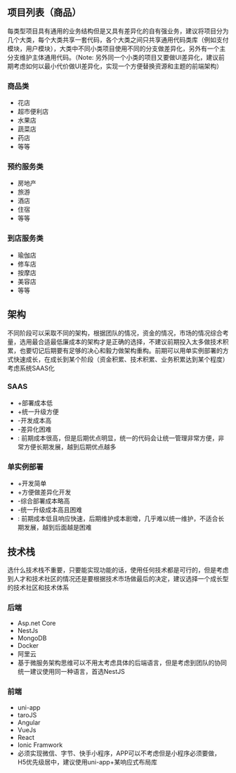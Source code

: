 ## 项目列表（商品）
每类型项目具有通用的业务结构但是又具有差异化的自有强业务，建议将项目分为几个大类，每个大类共享一套代码，各个大类之间只共享通用代码类库（例如支付模块，用户模块），大类中不同小类项目使用不同的分支做差异化，另外有一个主分支维护主体通用代码。（Note: 另外同一个小类的项目又要做UI差异化，建议前期考虑如何以最小代价做UI差异化，实现一个方便替换资源和主题的前端架构）

### 商品类
* 花店
* 超市便利店
* 水果店
* 蔬菜店
* 药店
* 等等

### 预约服务类
* 房地产
* 旅游
* 酒店
* 住宿
* 等等

### 到店服务类
* 瑜伽店
* 修车店
* 按摩店
* 美容店
* 等等

## 架构
不同阶段可以采取不同的架构，根据团队的情况，资金的情况，市场的情况综合考量，选用最合适最低廉成本的架构才是正确的选择，不建议前期投入太多做技术积累，也要切记后期要有足够的决心和毅力做架构重构。前期可以用单实例部署的方式快速成长，在成长到某个阶段（资金积累、技术积累、业务积累达到某个程度）考虑系统SAAS化

### SAAS
* +部署成本低
* +统一升级方便
* -开发成本高
* -差异化困难
* : 前期成本很高，但是后期优点明显，统一的代码会让统一管理非常方便，非常方便长期发展，越到后期优点越多

### 单实例部署
* +开发简单
* +方便做差异化开发
* -综合部署成本略高
* -统一升级成本高且困难
* : 前期成本低且响应快速，后期维护成本剧增，几乎难以统一维护，不适合长期发展，越到后面越是困难

## 技术栈
选什么技术栈不重要，只要能实现功能的话，使用任何技术都是可行的，但是考虑到人才和技术社区的情况还是要根据技术市场做最后的决定，建议选择一个成长型的技术社区和技术体系

### 后端
* Asp.net Core
* NestJs
* MongoDB
* Docker
* 阿里云
* 基于微服务架构思维可以不用太考虑具体的后端语言，但是考虑到团队的协同统一建议使用同一种语言，首选NestJS

### 前端
* uni-app
* taroJS
* Angular
* VueJs
* React
* Ionic Framwork
* 必须实现微信、字节、快手小程序，APP可以不考虑但是小程序必须要做，H5优先级居中，建议使用uni-app+某响应式布局库

